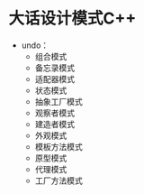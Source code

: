 # 大话设计模式C++
+ undo：
  + 组合模式
  + 备忘录模式
  + 适配器模式
  + 状态模式
  + 抽象工厂模式
  + 观察者模式
  + 建造者模式
  + 外观模式
  + 模板方法模式
  + 原型模式
  + 代理模式
  + 工厂方法模式

